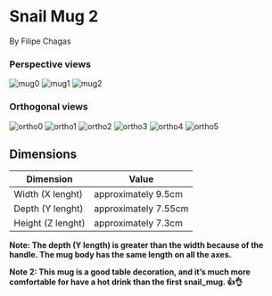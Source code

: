 # Snail Mug 2
By Filipe Chagas

### Perspective views
![mug0](pics/_mug0.png)
![mug1](pics/_mug1.png)
![mug2](pics/_mug2.png)

### Orthogonal views
![ortho0](pics/_ortho0.png)
![ortho1](pics/_ortho1.png)
![ortho2](pics/_ortho2.png)
![ortho3](pics/_ortho3.png)
![ortho4](pics/_ortho4.png)
![ortho5](pics/_ortho5.png)

## Dimensions
|Dimension|Value|
|---------|-----|
|Width (X lenght)| approximately 9.5cm |
|Depth (Y lenght)| approximately 7.55cm |
|Height (Z lenght)| approximately 7.3cm |

**Note: The depth (Y length) is greater than the width because of the handle. The mug body has the same length on all the axes.**

**Note 2: This mug is a good table decoration, and it’s much more comfortable for have a hot drink than the first snail_mug. 👍👌**



